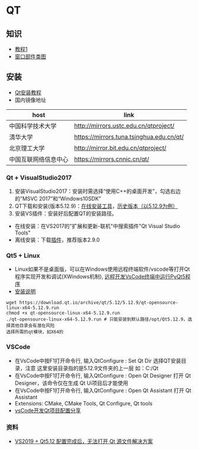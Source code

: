 # QT
## 知识
* [教程1](https://blog.csdn.net/tiao_god/category_9462012.html)
* [窗口部件类图](https://blog.csdn.net/kilotwo/article/details/79238545)

## 安装
* [Qt安装教程](http://c.biancheng.net/view/3858.html)
* 国内镜像地址

|host| link |
|-|-|
|中国科学技术大学| http://mirrors.ustc.edu.cn/qtproject/ |
|清华大学| https://mirrors.tuna.tsinghua.edu.cn/qt/ |
|北京理工大学| http://mirror.bit.edu.cn/qtproject/ |
|中国互联网络信息中心| https://mirrors.cnnic.cn/qt/|

### Qt + VisualStudio2017
1. 安装VisualStudio2017：安装时需选择“使用C++的桌面开发”，勾选右边的”MSVC 2017”和“Windows10SDK”
1. QT下载和安装(版本5.12.9)：[在线安装工具](https://download.qt.io/archive/online_installers/4.4/)，[历史版本（以5.12.9为例）](https://download.qt.io/archive/qt/5.12/5.12.9/)
1. 安装VS插件：安装好后配置QT的安装路径。
  * 在线安装：在VS2017的"扩展和更新-联机"中搜索插件"Qt Visual Studio Tools"
  * 离线安装：下载[插件](https://download.qt.io/development_releases/vsaddin)，推荐版本2.9.0

### Qt5 + Linux
* Linux如果不是桌面版，可以在Windows使用远程终端软件/vscode等打开Qt程序实现开发和调试(XWindows机制), [远程开发VsCode终端中运行PyQt5程序](https://blog.csdn.net/qq_41092406/article/details/118201187)
* [安装说明](https://wiki.qt.io/Install_Qt_5_on_Ubuntu)
```
wget https://download.qt.io/archive/qt/5.12/5.12.9/qt-opensource-linux-x64-5.12.9.run
chmod +x qt-opensource-linux-x64-5.12.9.run
./qt-opensource-linux-x64-5.12.9.run # 只能安装到默认路径/opt/Qt5.12.9，选择其他目录会有潜在风险
选择所需的qt模块，如X64的
```

### VSCode
* 在VsCode中按F1打开命令行, 输入QtConfigure : Set Qt Dir 选择QT安装目录，注意 这里安装目录指的是5.12.9文件夹的上一层 如：C:/Qt
* 在VsCode中按F1打开命令行, 输入QtConfigure : Open Qt Designer 打开 Qt Designer，该命令仅在生成 Qt Ui项目后才能使用 
* 在VsCode中按F1打开命令行, 输入QtConfigure : Open Qt Assistant 打开 Qt Assistant
* Extensions: CMake, CMake Tools, Qt Configure, Qt tools
* [vsCode开发Qt项目配置分享](https://www.bilibili.com/video/av596737763/)

### 资料
* [VS2019 + Qt5.12 配置完成后，无法打开 Qt 源文件解决方案](https://blog.csdn.net/weixin_47156401/article/details/120626400)
